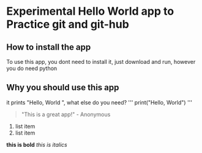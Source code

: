 # Experimental Hello World app to Practice git and git-hub

## How to install the app

To use this app, you dont need to install it, just download and run, however you do need python

## Why you should use this app

it prints "Hello, World ", what else do you need?
'''
print("Hello, World")
'''
> "This is a great app!" - Anonymous

1. list item
2. list item

**this is bold** 
_this is italics_

